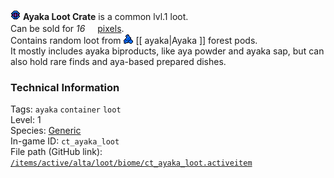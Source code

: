 ![ ](https://raw.githubusercontent.com/Ceterai/Enternia/main/items/active/alta/loot/biome/ct_ayaka_loot.png) **Ayaka Loot Crate** is a common lvl.1 loot.  
Can be sold for *16* <img src="https://starbounder.org/mediawiki/images/2/21/Pixel.png" width="12" height="16"/> [pixels](https://starbounder.org/Pixel).  
Contains random loot from ![ ](https://raw.githubusercontent.com/Ceterai/Enternia/main/objects/biome/alterash/ayaka/ct_aya_pile/icon.png) [[ ayaka|Ayaka ]] forest pods.  
It mostly includes ayaka biproducts, like aya powder and ayaka sap, but can also hold rare finds and aya-based prepared dishes.

### Technical Information

Tags: `ayaka` `container` `loot`  
Level: 1  
Species: [Generic](https://starbounder.org/Perfectly_Generic_Item)  
In-game ID: `ct_ayaka_loot`  
File path (GitHub link): [`/items/active/alta/loot/biome/ct_ayaka_loot.activeitem`](https://github.com/Ceterai/Enternia/blob/main/items/active/alta/loot/biome/ct_ayaka_loot.activeitem)
